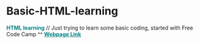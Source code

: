 # Basic-HTML-learning
<span style="color: Teal;"><strong>HTML learning</strong></span>
// Just trying to learn some basic coding, started with Free Code Camp ^^
<strong><a href="https://mcjoules.github.io/html-learning/htmlbasic" target="_blank" style="color: Teal;">Webpage Link</a></strong>
